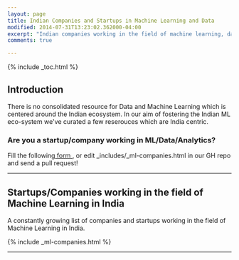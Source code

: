 ```yaml
---
layout: page
title: Indian Companies and Startups in Machine Learning and Data
modified: 2014-07-31T13:23:02.362000-04:00
excerpt: "Indian companies working in the field of machine learning, data and analytics"
comments: true

---
```

 
{% include _toc.html %}

## Introduction

There is no consolidated resource for Data and Machine Learning which is centered around the Indian ecosystem. In our aim of fostering the Indian ML eco-system we've curated a few reserouces which are India centric.

### Are you a startup/company working in ML/Data/Analytics?

Fill the following<a href="https://docs.google.com/forms/d/e/1FAIpQLSfSNXjIak4hmmqWzcLki1eQcjiuQNXgpLdH1Fbi32_Zniu9nA/viewform"> form </a>, or edit _includes/_ml-companies.html in our GH repo and send a pull request!

---

## Startups/Companies working in the field of Machine Learning in India

A constantly growing list of companies and startups working in the field of Machine Learning in India.


{% include _ml-companies.html %}

---
